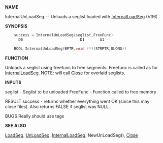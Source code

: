 
**NAME**

InternalUnLoadSeg -- Unloads a seglist loaded with [InternalLoadSeg](InternalLoadSeg)
(V36)

**SYNOPSIS**

```c
    success = InternalUnLoadSeg(seglist,FreeFunc)
      D0                          D1       A1

    BOOL InternalUnLoadSeg(BPTR,void (*)(STRPTR,ULONG))

```
**FUNCTION**

Unloads a seglist using freefunc to free segments.  Freefunc is called
as for [InternalLoadSeg](InternalLoadSeg).  NOTE: will call [Close](Close) for overlaid
seglists.

**INPUTS**

seglist  - Seglist to be unloaded
FreeFunc - Function called to free memory

RESULT
success - returns whether everything went OK (since this may close
files).  Also returns FALSE if seglist was NULL.

BUGS
Really should use tags

**SEE ALSO**

[LoadSeg](LoadSeg), [UnLoadSeg](UnLoadSeg), [InternalLoadSeg](InternalLoadSeg), NewUnLoadSeg(), [Close](Close)
